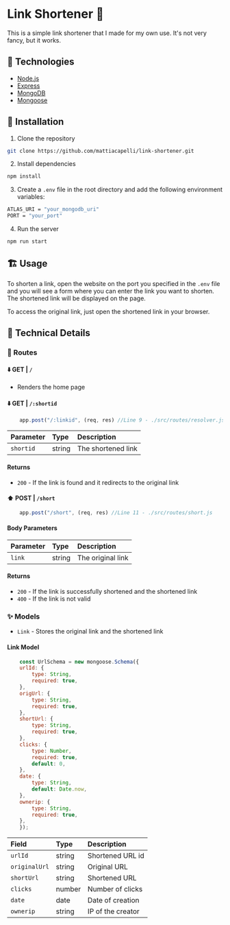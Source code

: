 # Link Shortener 🔗

This is a simple link shortener that I made for my own use. It's not very fancy, but it works.

## 📖 Technologies

-   [Node.js](https://nodejs.org/en/)
-   [Express](https://expressjs.com/)
-   [MongoDB](https://www.mongodb.com/)
-   [Mongoose](https://mongoosejs.com/)

## 🚀 Installation 

1.  Clone the repository

```bash
git clone https://github.com/mattiacapelli/link-shortener.git
```

2.  Install dependencies

```bash
npm install
```

3.  Create a `.env` file in the root directory and add the following environment variables:

```bash
ATLAS_URI = "your_mongodb_uri"
PORT = "your_port" 
```

4.  Run the server

```bash
npm run start
```

## 🏗 Usage

To shorten a link, open the website on the port you specified in the `.env` file and you will see a form where you can enter the link you want to shorten. The shortened link will be displayed on the page.

To access the original link, just open the shortened link in your browser.

## 🔧 Technical Details

### 🐝 Routes

#### ⬇️ GET | `/`

-   Renders the home page

#### ⬇️ GET | `/:shortid`

```javascript
    app.post("/:linkid", (req, res) //Line 9 - ./src/routes/resolver.js
```

| Parameter | Type   | Description |
| :-------- | :----- | :---------- |
| `shortid` | string | The shortened link |

#### Returns

-   `200` - If the link is found and it redirects to the original link

#### ⬆️ POST | `/short`

```javascript
    app.post("/short", (req, res) //Line 11 - ./src/routes/short.js
```

#### Body Parameters

| Parameter | Type   | Description |
| :-------- | :----- | :---------- |
| `link`    | string | The original link |

#### Returns

-   `200` - If the link is successfully shortened and the shortened link
-   `400` - If the link is not valid

### ✨ Models

-   `Link` - Stores the original link and the shortened link

#### Link Model

```javascript
    const UrlSchema = new mongoose.Schema({
    urlId: {
        type: String,
        required: true,
    },
    origUrl: {
        type: String,
        required: true,
    },
    shortUrl: {
        type: String,
        required: true,
    },
    clicks: {
        type: Number,
        required: true,
        default: 0,
    },
    date: {
        type: String,
        default: Date.now,
    },
    ownerip: {
        type: String,
        required: true,
    },
    });
```

| Field         | Type   | Description |
| :------------ | :----- | :---------- |
| `urlId`       | string | Shortened URL id |
| `originalUrl` | string | Original URL |
| `shortUrl`    | string | Shortened URL |
| `clicks`      | number | Number of clicks |
| `date`        | date   | Date of creation |
| `ownerip`     | string | IP of the creator |
